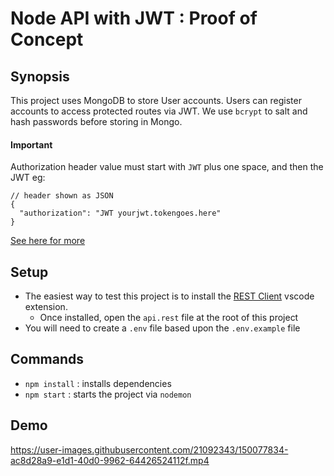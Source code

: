 # Node API with JWT : Proof of Concept

## Synopsis

This project uses MongoDB to store User accounts. Users can register accounts to access protected routes via JWT. We use `bcrypt` to salt and hash passwords before storing in Mongo.

#### Important

Authorization header value must start with `JWT` plus one space, and then the JWT eg: 

```
// header shown as JSON
{
  "authorization": "JWT yourjwt.tokengoes.here"
}
``` 

[See here for more](https://github.com/oze4/node-api-jwt/blob/master/.github/node-jwt-poc.gif)

## Setup

- The easiest way to test this project is to install the [REST Client](https://marketplace.visualstudio.com/items?itemName=humao.rest-client) vscode extension. 
  - Once installed, open the `api.rest` file at the root of this project
- You will need to create a `.env` file based upon the `.env.example` file

## Commands

- `npm install` : installs dependencies
- `npm start` : starts the project via `nodemon`

## Demo


https://user-images.githubusercontent.com/21092343/150077834-ac8d28a9-e1d1-40d0-9962-64426524112f.mp4



